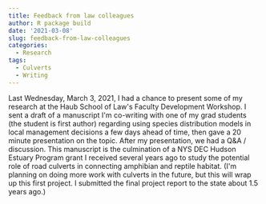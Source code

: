 ```yaml
---
title: Feedback from law colleagues
author: R package build
date: '2021-03-08'
slug: feedback-from-law-colleagues
categories:
  - Research
tags:
  - Culverts
  - Writing
---
```


Last Wednesday, March 3, 2021, I had a chance to present some of my research at the Haub School of Law's Faculty Development Workshop. 
I sent a draft of a manuscript I'm co-writing with one of my grad students (the student is first author) regarding using species distribution models in local management decisions a few days ahead of time, then gave a 20 minute presentation on the topic. 
After my presentation, we had a Q&A / discussion. 
This manuscript is the culmination of a NYS DEC Hudson Estuary Program grant I received several years ago to study the potential role of road culverts in connecting amphibian and reptile habitat.
(I'm planning on doing more work with culverts in the future, but this will wrap up this first project. I submitted the final project report to the state about 1.5 years ago.)

